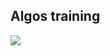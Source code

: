 ## Algos training
<img src="https://60zb8i9g0l.execute-api.eu-central-1.amazonaws.com/v1?render=kwkr"/>